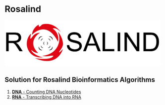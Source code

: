 # Rosalind
![alt](logo.jpg)

## Solution for Rosalind Bioinformatics Algorithms
01. [**DNA** - Counting DNA Nucleotides](https://github.com/recervictory/Rosalind/blob/master/01_Counting_DNA_Nucleotides.ipynb)
02. [**RNA** - Transcribing DNA into RNA](https://github.com/recervictory/Rosalind/blob/master/02_Transcribing_DNA_into_RNA.ipynb)